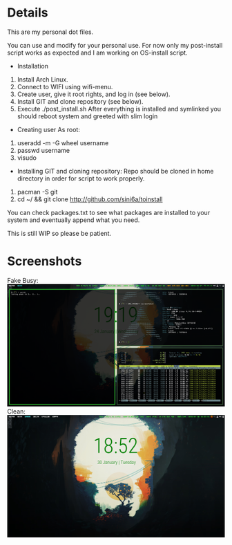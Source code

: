 # Details
This are my personal dot files. 

You can use and modify for your personal use.
For now only my post-install script works as expected and I am working on OS-install script.
<br />
- Installation
1. Install Arch Linux.
2. Connect to WIFI using wifi-menu.
3. Create user, give it root rights, and log in (see below).
3. Install GIT and clone repository (see below).
4. Execute ./post_install.sh
After everything is installed and symlinked you should reboot system and greeted with slim login

- Creating user
As root:
1. useradd -m -G wheel username
2. passwd username
3. visudo

- Installing GIT and cloning repository:
Repo should be cloned in home directory in order for script to work properly.
1. pacman -S git
2. cd ~/ && git clone http://github.com/sini6a/toinstall

You can check packages.txt to see what packages are installed to your system and eventually append what you need.

This is still WIP so please be patient. 

# Screenshots
Fake Busy:
![Alt text](/screenshots/scrot1.png?raw=true "Screenshot Fake Busy")
Clean:
![Alt text](/screenshots/scrot2.png?raw=true "Screenshot Clean")
